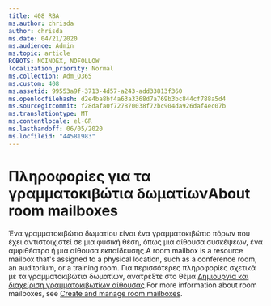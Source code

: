 ```yaml
---
title: 408 RBA
ms.author: chrisda
author: chrisda
ms.date: 04/21/2020
ms.audience: Admin
ms.topic: article
ROBOTS: NOINDEX, NOFOLLOW
localization_priority: Normal
ms.collection: Adm_O365
ms.custom: 408
ms.assetid: 99553a9f-3713-4d57-a243-add33813f360
ms.openlocfilehash: d2e4ba8bf4a63a3368d7a769b3bc844cf788a5d4
ms.sourcegitcommit: f28dafa0f727870038f72bc904da926daf4ec07b
ms.translationtype: MT
ms.contentlocale: el-GR
ms.lasthandoff: 06/05/2020
ms.locfileid: "44581983"
---
```

# <a name="about-room-mailboxes"></a><span data-ttu-id="323e1-102">Πληροφορίες για τα γραμματοκιβώτια δωματίων</span><span class="sxs-lookup"><span data-stu-id="323e1-102">About room mailboxes</span></span>

<span data-ttu-id="323e1-103">Ένα γραμματοκιβώτιο δωματίου είναι ένα γραμματοκιβώτιο πόρων που έχει αντιστοιχιστεί σε μια φυσική θέση, όπως μια αίθουσα συσκέψεων, ένα αμφιθέατρο ή μια αίθουσα εκπαίδευσης.</span><span class="sxs-lookup"><span data-stu-id="323e1-103">A room mailbox is a resource mailbox that's assigned to a physical location, such as a conference room, an auditorium, or a training room.</span></span> <span data-ttu-id="323e1-104">Για περισσότερες πληροφορίες σχετικά με τα γραμματοκιβώτια δωματίων, ανατρέξτε στο θέμα [Δημιουργία και διαχείριση γραμματοκιβωτίων αίθουσας](https://go.microsoft.com/fwlink/p/?linkid=717533).</span><span class="sxs-lookup"><span data-stu-id="323e1-104">For more information about room mailboxes, see [Create and manage room mailboxes](https://go.microsoft.com/fwlink/p/?linkid=717533).</span></span>
